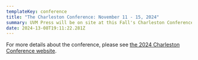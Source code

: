 ```yaml
---
templateKey: conference
title: "The Charleston Conference: November 11 - 15, 2024"
summary: UVM Press will be on site at this Fall's Charleston Conference.
date: 2024-13-08T19:11:22.281Z
---
```

For more details about the conference, please see [the 2024 Charleston Conference website](https://www.charleston-hub.com/the-charleston-conference/welcome/2024-charleston-conference/).